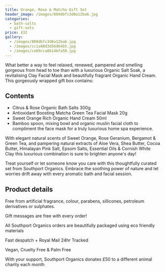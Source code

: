 ```yaml
---
title: Orange, Rose & Matcha Gift Set
header_image: /images/809dbfc3d8a12ba6.jpg
categories:
  - bath-salts
  - gift-sets
price: £32
gallery:
  - /images/809dbfc3d8a12ba6.jpg
  - /images/cc1a48d3d56d64b5.jpg
  - /images/ce69cca8b14bfa50.jpg
---
```

What better a way to feel relaxed, renewed, pampered and smelling gorgeous from head to toe than with a luxurious Organic Salt Soak, a revitalising Clay Facial Mask and beautifully fragrant Organic Hand Cream. This gorgeously wrapped gift box contains:

## Contents

- Citrus & Rose Organic Bath Salts 300g
- Antioxidant Boosting Matcha Green Tea Facial Mask 20g
- Sweet Orange Rich Organic Hand Cream 50ml
- Bamboo spoon, mixing bowl and organic muslin facial cloth to compliment the face mask for a truly luxurious home spa experience.

With elegant natural scents of Sweet Orange, Rose Geranium, Bergamot & Green Tea, and pampering natural extracts of Aloe Vera, Shea Butter, Cocoa Butter, Himalayan Pink Salt, Epsom Salts, Essential Oils & Cornish White Clay this luxurious combination is sure to brighten anyone's day!

Treat yourself or let someone know you care with this thoughtfully curated set from Southport Organics. Embrace the soothing power of nature and let worries drift away with every aromatic bath and facial session.

## Product details

Free from artificial fragrance, colour, parabens, sillicones, petroleum derivatives or sulphates.

Gift messages are free with every order!

All Southport Organics orders are beautifully packaged using eco friendly materials

Fast despatch + Royal Mail 24hr Tracked

Vegan, Cruelty Free & Palm Free

With your support, Southport Organics donates £50 to a different animal charity each month
